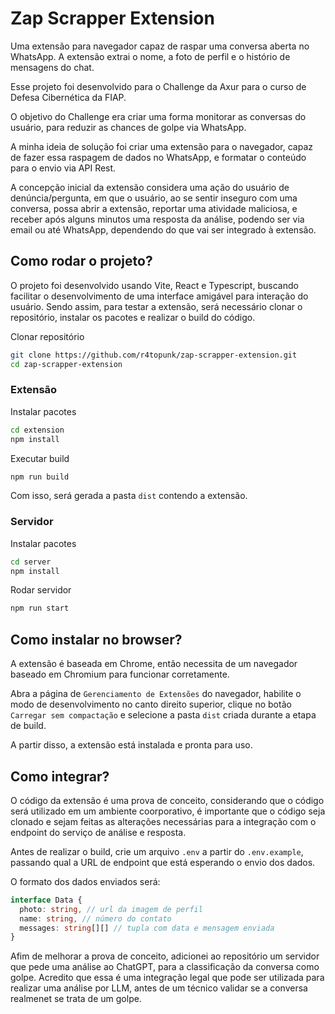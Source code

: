# Zap Scrapper Extension

Uma extensão para navegador capaz de raspar uma conversa aberta no WhatsApp. A extensão extrai o nome, a foto de perfil e o histório de mensagens do chat.

Esse projeto foi desenvolvido para o Challenge da Axur para o curso de Defesa Cibernética da FIAP.

O objetivo do Challenge era criar uma forma monitorar as conversas do usuário, para reduzir as chances de golpe via WhatsApp.

A minha ideia de solução foi criar uma extensão para o navegador, capaz de fazer essa raspagem de dados no WhatsApp, e formatar o conteúdo para o envio via API Rest.

A concepção inicial da extensão considera uma ação do usuário de denúncia/pergunta, em que o usuário, ao se sentir inseguro com uma conversa, possa abrir a extensão, reportar uma atividade maliciosa, e receber após alguns minutos uma resposta da análise, podendo ser via email ou até WhatsApp, dependendo do que vai ser integrado à extensão.

## Como rodar o projeto?

O projeto foi desenvolvido usando Vite, React e Typescript, buscando facilitar o desenvolvimento de uma interface amigável para interação do usuário. Sendo assim, para testar a extensão, será necessário clonar o repositório, instalar os pacotes e realizar o build do código.

Clonar repositório
```bash
git clone https://github.com/r4topunk/zap-scrapper-extension.git
cd zap-scrapper-extension
```

### Extensão

Instalar pacotes
```bash
cd extension
npm install
```

Executar build
```bash
npm run build
```

Com isso, será gerada a pasta `dist` contendo a extensão.

### Servidor

Instalar pacotes
```bash
cd server
npm install
```

Rodar servidor
```bash
npm run start
```

## Como instalar no browser?

A extensão é baseada em Chrome, então necessita de um navegador baseado em Chromium para funcionar corretamente.

Abra a página de `Gerenciamento de Extensões` do navegador, habilite o modo de desenvolvimento no canto direito superior, clique no botão `Carregar sem compactação` e selecione a pasta `dist` criada durante a etapa de build.

A partir disso, a extensão está instalada e pronta para uso.

## Como integrar?

O código da extensão é uma prova de conceito, considerando que o código será utilizado em um ambiente coorporativo, é importante que o código seja clonado e sejam feitas as alterações necessárias para a integração com o endpoint do serviço de análise e resposta.

Antes de realizar o build, crie um arquivo `.env` a partir do `.env.example`, passando qual a URL de endpoint que está esperando o envio dos dados.

O formato dos dados enviados será:

```typescript
interface Data {
  photo: string, // url da imagem de perfil
  name: string, // número do contato
  messages: string[][] // tupla com data e mensagem enviada
}
```

Afim de melhorar a prova de conceito, adicionei ao repositório um servidor que pede uma análise ao ChatGPT, para a classificação da conversa como golpe. Acredito que essa é uma integração legal que pode ser utilizada para realizar uma análise por LLM, antes de um técnico validar se a conversa realmenet se trata de um golpe.